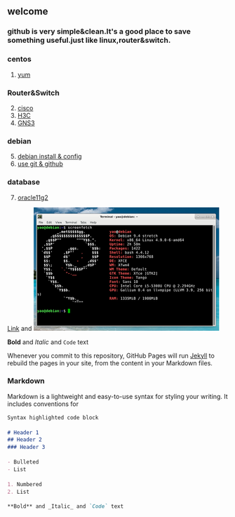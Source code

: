 ## welcome
### github is very simple&clean.It's a good place to save something useful.just like linux,router&switch.

### centos 

1. [yum](centosyum.html)
### Router&Switch
2. [cisco](cisco1.html)
3. [H3C](h3c1.html)
4. [GNS3](gns.html)
### debian 
5. [debian install & config](debian1.html)
6. [use git & github](gituse.html)
### database 
7. [oracle11g2](oracle11g2.html)

[Link](url) and 
![Image](./images/debian.png)

**Bold** and _Italic_ and `Code` text

Whenever you commit to this repository, GitHub Pages will run [Jekyll](https://jekyllrb.com/) to rebuild the pages in your site, from the content in your Markdown files.



### Markdown

Markdown is a lightweight and easy-to-use syntax for styling your writing. It includes conventions for

```markdown
Syntax highlighted code block

# Header 1
## Header 2
### Header 3

- Bulleted
- List

1. Numbered
2. List

**Bold** and _Italic_ and `Code` text
```
